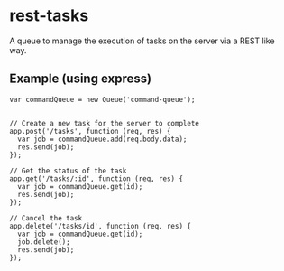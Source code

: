 # rest-tasks

A queue to manage the execution of tasks on the server via a REST like way.

Example (using express)
-----------------------

```
var commandQueue = new Queue('command-queue');


// Create a new task for the server to complete
app.post('/tasks', function (req, res) {
  var job = commandQueue.add(req.body.data);
  res.send(job);
});

// Get the status of the task
app.get('/tasks/:id', function (req, res) {
  var job = commandQueue.get(id);
  res.send(job);
});

// Cancel the task
app.delete('/tasks/id', function (req, res) {
  var job = commandQueue.get(id);
  job.delete();
  res.send(job);
});

```

